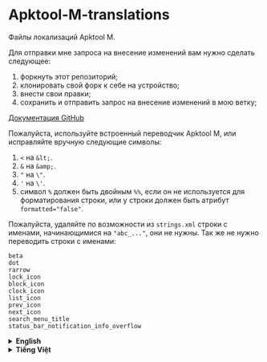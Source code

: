 # Apktool-M-translations
Файлы локализаций Apktool M.

Для отправки мне запроса на внесение изменений вам нужно сделать следующее:
1. форкнуть этот репозиторий;
2. клонировать свой форк к себе на устройство;
3. внести свои правки;
4. сохранить и отправить запрос на внесение изменений в мою ветку;

[Документация GitHub](https://help.github.com/articles/using-pull-requests/ "Документация GitHub")

Пожалуйста, используйте встроенный переводчик Apktool M, или исправляйте вручную следующие символы:
1. `<` на `&lt;`.
2. `&` на `&amp;`.
3. `"` на `\"`.
3. `'` на `\'`.
4. символ `%` должен быть двойным `%%`, если он не используется для форматирования строки, или у строки должен быть атрибут `formatted="false"`.

Пожалуйста, удаляйте по возможности из `strings.xml` строки с именами, начинающимися на `"abc_..."`, они не нужны.
Так же не нужно переводить строки с именами:
```
beta
dot
rarrow
lock_icon
block_icon
clock_icon
list_icon
prev_icon
next_icon
search_menu_title
status_bar_notification_info_overflow
```

<details>
<summary><b>English</b></summary>
Apktool M localization files.

To send me a change request you need to do the following:
1. fork this repository;
2. clone your fork to your device;
3. make your edits;
4. save and submit a pull request to my branch;

[GitHub documentation](https://help.github.com/articles/using-pull-requests/ "GitHub documentation")

Please use Apktool M's built-in translator, or manually correct the following characters:
1. `<` to `&lt;`.
2. `&` to `&amp;`.
3. `"` to `\"`.
3. `'` to `\'`.
4. the `%` character must be a double `%%` if it is not used to format the string, or the string must have a `formatted="false"` attribute.

Please delete strings with names beginning with `"abc_..."` from `strings.xml` if possible, they are not needed.
Also strings with names don't need to be translated:
```
beta
dot
rarrow
lock_icon
block_icon
clock_icon
list_icon
prev_icon
next_icon
search_menu_title
status_bar_notification_info_overflow
```
</details>

<details>
<summary><b>Tiếng Việt </b></summary>
Các tệp localization của Apktool M.

Để gửi yêu cầu thay đổi, bạn cần thực hiện các bước sau:
1. fork kho lưu trữ này;
2. clone bản fork về thiết bị của bạn;
3. chỉnh sửa;
4. lưu và gửi pull request tới nhánh của tôi;

[Hướng dẫn sử dụng GitHub](https://help.github.com/articles/using-pull-requests/ "Hướng dẫn sử dụng GitHub")

Vui lòng sử dụng trình dịch tích hợp sẵn của Apktool M, hoặc tự chỉnh sửa các ký tự sau:
1. `<` thành `&lt;`.
2. `&` thành `&amp;`.
3. `"` thành `\"`.
3. `'` thành `\'`.
4. ký tự `%` phải là `%%` đôi nếu không dùng để định dạng chuỗi, hoặc chuỗi phải có thuộc tính `formatted="false"`.

Nếu có thể, hãy xóa các chuỗi có tên bắt đầu bằng `"abc_..."` khỏi tệp `strings.xml`, chúng không cần thiết.
Ngoài ra, các chuỗi có tên sau đây không cần dịch:
```
beta
dot
rarrow
lock_icon
block_icon
clock_icon
list_icon
prev_icon
next_icon
search_menu_title
status_bar_notification_info_overflow
```
</details>
